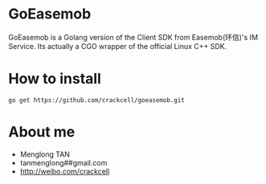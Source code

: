 # GoEasemob
GoEasemob is a Golang version of the Client SDK from Easemob(环信)'s IM Service. Its actually a CGO wrapper of the official Linux C++ SDK.

# How to install

    go get https://github.com/crackcell/goeasemob.git

# About me

- Menglong TAN
- tanmenglong##gmail.com
- http://weibo.com/crackcell
